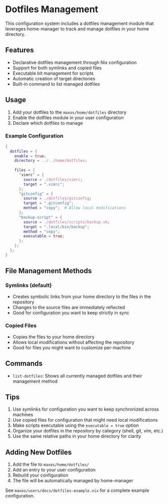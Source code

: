 # Dotfiles Management

This configuration system includes a dotfiles management module that leverages home-manager to track and manage dotfiles in your home directory.

## Features

- Declarative dotfiles management through Nix configuration
- Support for both symlinks and copied files
- Executable bit management for scripts
- Automatic creation of target directories
- Built-in command to list managed dotfiles

## Usage

1. Add your dotfiles to the `maxos/home/dotfiles` directory
2. Enable the dotfiles module in your user configuration
3. Declare which dotfiles to manage

### Example Configuration

```nix
{
  dotfiles = {
    enable = true;
    directory = ../../home/dotfiles;
    
    files = {
      "vimrc" = {
        source = ./dotfiles/vimrc;
        target = ".vimrc";
      };
      "gitconfig" = {
        source = ./dotfiles/gitconfig;
        target = ".gitconfig";
        method = "copy";  # Allow local modifications
      };
      "backup-script" = {
        source = ./dotfiles/scripts/backup.sh;
        target = ".local/bin/backup";
        method = "copy";
        executable = true;
      };
    };
  };
}
```

## File Management Methods

### Symlinks (default)
- Creates symbolic links from your home directory to the files in the repository
- Changes to the source files are immediately reflected
- Good for configuration you want to keep strictly in sync

### Copied Files
- Copies the files to your home directory
- Allows local modifications without affecting the repository
- Good for files you might want to customize per-machine

## Commands

- `list-dotfiles`: Shows all currently managed dotfiles and their management method

## Tips

1. Use symlinks for configuration you want to keep synchronized across machines
2. Use copied files for configuration that might need local modifications
3. Make scripts executable using the `executable = true` option
4. Organize your dotfiles in the repository by category (shell, git, vim, etc.)
5. Use the same relative paths in your home directory for clarity

## Adding New Dotfiles

1. Add the file to `maxos/home/dotfiles/`
2. Add an entry to your user configuration
3. Rebuild your configuration
4. The file will be automatically managed by home-manager

See `maxos/users/docs/dotfiles-example.nix` for a complete example configuration.

